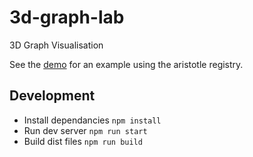 # 3d-graph-lab

3D Graph Visualisation

See the [demo][demo] for an example using the aristotle registry.

## Development

- Install dependancies `npm install`
- Run dev server `npm run start`
- Build dist files `npm run build`

[demo]: https://aristotle-3d-graph.netlify.app/
